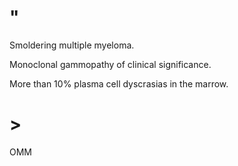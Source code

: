 # "

Smoldering multiple myeloma.

Monoclonal gammopathy of clinical significance.

More than 10% plasma cell dyscrasias in the marrow.

# >

OMM
